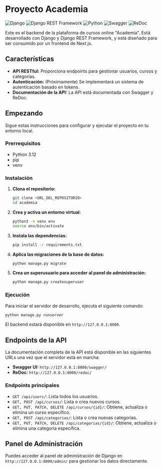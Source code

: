 # Proyecto Academia
![Django](https://img.shields.io/badge/Django-092E20?style=plastic&logo=django&logoColor=white)
![Django REST Framework](https://img.shields.io/badge/Django%20REST-A30000?style=plastic&logo=django&logoColor=white)
![Python](https://img.shields.io/badge/Python-3776AB?style=plastic&logo=python&logoColor=white)
![Swagger](https://img.shields.io/badge/Swagger-85EA2D?style=plastic&logo=swagger&logoColor=black)
![ReDoc](https://img.shields.io/badge/ReDoc-E0234A?style=plastic&logo=redoc&logoColor=white)


Este es el backend de la plataforma de cursos online "Academia". Está desarrollado con Django y Django REST Framework, y está diseñado para ser consumido por un frontend de Next.js.

## Características

*   **API RESTful:** Proporciona endpoints para gestionar usuarios, cursos y categorías.
*   **Autenticación:** (Próximamente) Se implementará un sistema de autenticación basado en tokens.
*   **Documentación de la API:** La API está documentada con Swagger y ReDoc.

## Empezando

Sigue estas instrucciones para configurar y ejecutar el proyecto en tu entorno local.

### Prerrequisitos

*   Python 3.12
*   pip
*   venv

### Instalación

1.  **Clona el repositorio:**

    ```bash
    git clone <URL_DEL_REPOSITORIO>
    cd academia
    ```

2.  **Crea y activa un entorno virtual:**

    ```bash
    python3 -m venv env
    source env/bin/activate
    ```

3.  **Instala las dependencias:**

    ```bash
    pip install -r requirements.txt
    ```

4.  **Aplica las migraciones de la base de datos:**

    ```bash
    python manage.py migrate
    ```

5.  **Crea un superusuario para acceder al panel de administración:**

    ```bash
    python manage.py createsuperuser
    ```

### Ejecución

Para iniciar el servidor de desarrollo, ejecuta el siguiente comando:

```bash
python manage.py runserver
```

El backend estará disponible en `http://127.0.0.1:8000`.

## Endpoints de la API

La documentación completa de la API está disponible en las siguientes URLs una vez que el servidor está en marcha:

*   **Swagger UI:** `http://127.0.0.1:8000/swagger/`
*   **ReDoc:** `http://127.0.0.1:8000/redoc/`

### Endpoints principales

*   `GET /api/users/`: Lista todos los usuarios.
*   `GET, POST /api/cursos/`: Lista o crea nuevos cursos.
*   `GET, PUT, PATCH, DELETE /api/cursos/{id}/`: Obtiene, actualiza o elimina un curso específico.
*   `GET, POST /api/categorias/`: Lista o crea nuevas categorías.
*   `GET, PUT, PATCH, DELETE /api/categorias/{id}/`: Obtiene, actualiza o elimina una categoría específica.

## Panel de Administración

Puedes acceder al panel de administración de Django en `http://127.0.0.1:8000/admin/` para gestionar los datos directamente.
